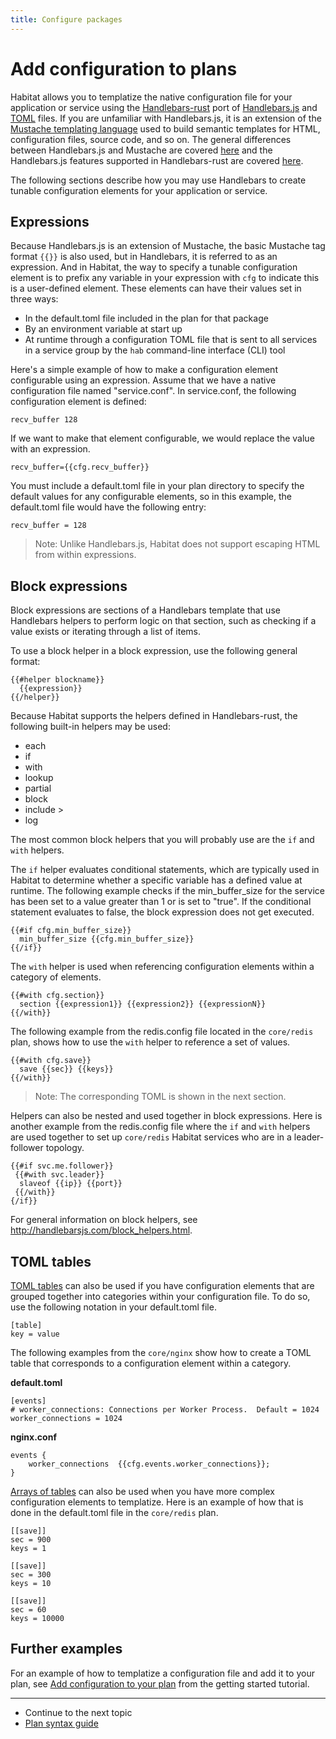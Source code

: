 ```yaml
---
title: Configure packages
---
```


# Add configuration to plans
Habitat allows you to templatize the native configuration file for your application or service using the [Handlebars-rust]((https://github.com/sunng87/handlebars-rust)) port of [Handlebars.js](http://handlebarsjs.com/) and [TOML](https://github.com/toml-lang/toml) files. If you are unfamiliar with Handlebars.js, it is an extension of the [Mustache templating language](http://mustache.github.io/) used to build semantic templates for HTML, configuration files, source code, and so on. The general differences between Handlebars.js and Mustache are covered [here](https://github.com/wycats/handlebars.js#differences-between-handlebarsjs-and-mustache) and the Handlebars.js features supported in Handlebars-rust are covered [here](https://github.com/sunng87/handlebars-rust#handlebars-js-features-supported-in-handlebars-rust).

The following sections describe how you may use Handlebars to create tunable configuration elements for your application or service.

## Expressions
Because Handlebars.js is an extension of Mustache, the basic Mustache tag format `{{}}` is also used, but in Handlebars, it is referred to as an expression. And in Habitat, the way to specify a tunable configuration element is to prefix any variable in your expression with `cfg` to indicate this is a user-defined element. These elements can have their values set in three ways:

* In the default.toml file included in the plan for that package
* By an environment variable at start up
* At runtime through a configuration TOML file that is sent to all services in a service group by the `hab` command-line interface (CLI) tool

Here's a simple example of how to make a configuration element configurable using an expression. Assume that we have a native configuration file named "service.conf". In service.conf, the following configuration element is defined:

    recv_buffer 128

If we want to make that element configurable, we would replace the value with an expression.

    recv_buffer={{cfg.recv_buffer}}

You must include a default.toml file in your plan directory to specify the default values for any configurable elements, so in this example, the default.toml file would have the following entry:

    recv_buffer = 128

> Note: Unlike Handlebars.js, Habitat does not support escaping HTML from within expressions.

## Block expressions
Block expressions are sections of a Handlebars template that use Handlebars helpers to perform logic on that section, such as checking if a value exists or iterating through a list of items.

To use a block helper in a block expression, use the following general format:

    {{#helper blockname}}
      {{expression}}
    {{/helper}}

Because Habitat supports the helpers defined in Handlebars-rust, the following built-in helpers may be used:

* each
* if
* with
* lookup
* partial
* block
* include >
* log  

The most common block helpers that you will probably use are the `if` and `with` helpers.

The `if` helper evaluates conditional statements, which are typically used in Habitat to determine whether a specific variable has a defined value at runtime. The following example checks if the min_buffer_size for the service has been set to a value greater than 1 or is set to "true". If the conditional statement evaluates to false, the block expression does not get executed.

    {{#if cfg.min_buffer_size}}
      min_buffer_size {{cfg.min_buffer_size}}
    {{/if}}

The `with` helper is used when referencing configuration elements within a category of elements.

    {{#with cfg.section}}
      section {{expression1}} {{expression2}} {{expressionN}}
    {{/with}}

The following example from the redis.config file located in the `core/redis` plan, shows how to use the `with` helper to reference a set of values.

    {{#with cfg.save}}
      save {{sec}} {{keys}}
    {{/with}}

> Note: The corresponding TOML is shown in the next section.

Helpers can also be nested and used together in block expressions. Here is another example from the redis.config file where the `if` and `with` helpers are used together to set up `core/redis` Habitat services who are in a leader-follower topology.

    {{#if svc.me.follower}}
     {{#with svc.leader}}
      slaveof {{ip}} {{port}}
     {{/with}}
    {/if}}

For general information on block helpers, see http://handlebarsjs.com/block_helpers.html.

## TOML tables
[TOML tables](https://github.com/toml-lang/toml#table) can also be used if you have configuration elements that are grouped together into categories within your configuration file. To do so, use the following notation in your default.toml file.

    [table]
    key = value

The following examples from the `core/nginx` show how to create a TOML table that corresponds to a configuration element within a category.

**default.toml**

    [events]
    # worker_connections: Connections per Worker Process.  Default = 1024
    worker_connections = 1024

**nginx.conf**

    events {
        worker_connections  {{cfg.events.worker_connections}};
    }

[Arrays of tables](https://github.com/toml-lang/toml#array-of-tables) can also be used when you have more complex configuration elements to templatize. Here is an example of how that is done in the default.toml file in the `core/redis` plan.

    [[save]]
    sec = 900
    keys = 1

    [[save]]
    sec = 300
    keys = 10

    [[save]]
    sec = 60
    keys = 10000

## Further examples
For an example of how to templatize a configuration file and add it to your plan, see [Add configuration to your plan](/tutorials/getting-started-configure-plan) from the getting started tutorial.

<hr>
<ul class="main-content--link-nav">
  <li>Continue to the next topic</li>
  <li><a href="/docs/plan-syntax">Plan syntax guide</a></li>
</ul>

